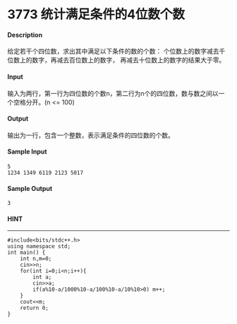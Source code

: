 # 3773 统计满足条件的4位数个数
#### Description
给定若干个四位数，求出其中满足以下条件的数的个数： 
个位数上的数字减去千位数上的数字，再减去百位数上的数字， 再减去十位数上的数字的结果大于零。
#### Input
输入为两行，第一行为四位数的个数n，第二行为n个的四位数，数与数之间以一个空格分开。(n <= 100)
#### Output
输出为一行，包含一个整数，表示满足条件的四位数的个数。
#### Sample Input
```
5
1234 1349 6119 2123 5017
```
#### Sample Output
```
3
```
#### HINT
* * *
```
#include<bits/stdc++.h>
using namespace std;
int main() {
    int n,m=0;
    cin>>n;
    for(int i=0;i<n;i++){
        int a;
        cin>>a;
        if(a%10-a/1000%10-a/100%10-a/10%10>0) m++;
    }
    cout<<m;
    return 0;
}
```
